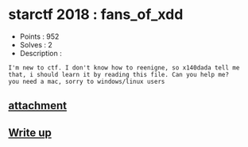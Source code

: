 # starctf 2018 : fans_of_xdd

- Points : 952
- Solves : 2
- Description :
```
I'm new to ctf. I don't know how to reenigne, so x140dada tell me that, i should learn it by reading this file. Can you help me?
you need a mac, sorry to windows/linux users
```

## [attachment](fans_of_xdd.7z)

## [Write up](writeup.md)
